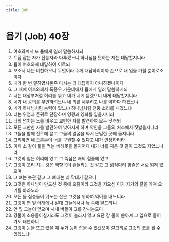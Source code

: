 ```yaml
---
title: Job
---
```


# 욥기 (Job) 40장
1. 여호와께서 또 욥에게 일러 말씀하시되
1. 트집 잡는 자가 전능자와 다투겠느냐 하나님을 탓하는 자는 대답할지니라
1. 욥이 여호와께 대답하여 이르되
1. 보소서 나는 비천하오니 무엇이라 주께 대답하리이까 손으로 내 입을 가릴 뿐이로소이다
1. 내가 한 번 말하였사온즉 다시는 더 대답하지 아니하겠나이다
1. 그 때에 여호와께서 폭풍우 가운데에서 욥에게 일러 말씀하시되
1. 너는 대장부처럼 허리를 묶고 내가 네게 묻겠으니 내게 대답할지니라
1. 네가 내 공의를 부인하려느냐 네 의를 세우려고 나를 악하다 하겠느냐
1. 네가 하나님처럼 능력이 있느냐 하나님처럼 천둥 소리를 내겠느냐
1. 너는 위엄과 존귀로 단장하며 영광과 영화를 입을지니라
1. 너의 넘치는 노를 비우고 교만한 자를 발견하여 모두 낮추되
1. 모든 교만한 자를 발견하여 낮아지게 하며 악인을 그들의 처소에서 짓밟을지니라
1. 그들을 함께 진토에 묻고 그들의 얼굴을 싸서 은밀한 곳에 둘지니라
1. 그리하면 네 오른손이 너를 구원할 수 있다고 내가 인정하리라
1. 이제 소 같이 풀을 먹는 베헤못을 볼지어다 내가 너를 지은 것 같이 그것도 지었느니라
1. 그것의 힘은 허리에 있고 그 뚝심은 배의 힘줄에 있고
1. 그것이 꼬리 치는 것은 백향목이 흔들리는 것 같고 그 넓적다리 힘줄은 서로 얽혀 있으며
1. 그 뼈는 놋관 같고 그 뼈대는 쇠 막대기 같으니
1. 그것은 하나님이 만드신 것 중에 으뜸이라 그것을 지으신 이가 자기의 칼을 가져 오기를 바라노라
1. 모든 들 짐승들이 뛰노는 산은 그것을 위하여 먹이를 내느니라
1. 그것이 연 잎 아래에나 갈대 그늘에서나 늪 속에 엎드리니
1. 연 잎 그늘이 덮으며 시내 버들이 그를 감싸는도다
1. 강물이 소용돌이칠지라도 그것이 놀라지 않고 요단 강 물이 쏟아져 그 입으로 들어가도 태연하니
1. 그것이 눈을 뜨고 있을 때 누가 능히 잡을 수 있겠으며 갈고리로 그것의 코를 꿸 수 있겠느냐